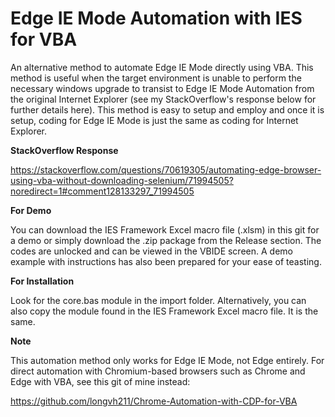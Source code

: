 # Edge IE Mode Automation with IES for VBA
An alternative method to automate Edge IE Mode directly using VBA. This method is useful when the target environment is unable to perform the necessary windows upgrade to transist to Edge IE Mode Automation from the original Internet Explorer (see my StackOverflow's response below for further details here). This method is easy to setup and employ and once it is setup, coding for Edge IE Mode is just the same as coding for Internet Explorer.

**StackOverflow Response**

https://stackoverflow.com/questions/70619305/automating-edge-browser-using-vba-without-downloading-selenium/71994505?noredirect=1#comment128133297_71994505

**For Demo**

You can download the IES Framework Excel macro file (.xlsm) in this git for a demo or simply download the .zip package from the Release section. The codes are unlocked and can be viewed in the VBIDE screen. A demo example with instructions has also been prepared for your ease of teasting.

**For Installation**

Look for the core.bas module in the import folder. Alternatively, you can also copy the module found in the IES Framework Excel macro file. It is the same.

**Note**

This automation method only works for Edge IE Mode, not Edge entirely. For direct automation with Chromium-based browsers such as Chrome and Edge with VBA, see this git of mine instead:

https://github.com/longvh211/Chrome-Automation-with-CDP-for-VBA
